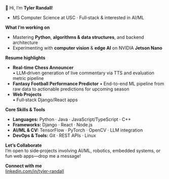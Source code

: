👋 Hi, I’m **Tyler Randall**!

- MS Computer Science at USC · Full‑stack & interested in AI/ML

**What I’m working on**  
- Mastering **Python**, **algorithms & data structures**, and backend architecture    
- Experimenting with **computer vision** & **edge AI** on NVIDIA **Jetson Nano**

**Resume highlights**  
- **Real‑time Chess Announcer**  
  • LLM‑driven generation of live commentary via TTS and evaluation metric pipeline  
- **Fantasy Football Performance Predictor** 
  • End-to-end ML pipeline from raw data to actionable predictions for upcoming season  
- **Web Projects**  
  • Full‑stack Django/React apps 

**Core Skills & Tools**  
- **Languages:** Python · Java · JavaScript/TypeScript · C++  
- **Frameworks:** Django · React · Node.js  
- **AI/ML & CV:** TensorFlow · PyTorch · OpenCV · LLM integration  
- **DevOps & Tools:** Git · REST APIs · Linux  

**Let’s Collaborate**  
I’m open to side‑projects involving AI/ML, robotics, embedded systems, or fun web apps—drop me a message!  

**Connect with me**  
[linkedin.com/in/tyler-randall](https://linkedin.com/in/tyler-randall)  
